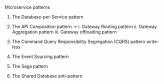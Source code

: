 Microservice patterns 

1. The Database-per-Service pattern

2. The API Composition pattern -> i. Gateway Routing pattern ii. Gateway Aggregation pattern iii. Gateway offloading pattern

3. The Command Query Responsibility Segregation (CQRS) pattern  write-less

4. The Event Sourcing pattern

5. The Saga pattern

6. The Shared Database anti-pattern
